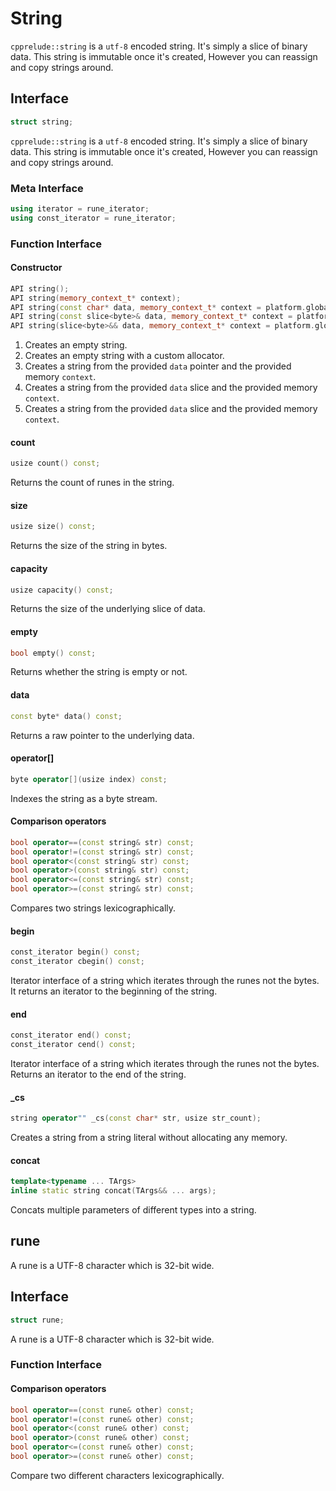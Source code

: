 # String

`cpprelude::string` is a `utf-8` encoded string. It's simply a slice of binary data. This string is immutable once it's created, However you can reassign and copy strings around.

## Interface

```C++
struct string;
```

`cpprelude::string` is a `utf-8` encoded string. It's simply a slice of binary data. This string is immutable once it's created, However you can reassign and copy strings around.

### Meta Interface

```C++
using iterator = rune_iterator;
using const_iterator = rune_iterator;
```

### Function Interface

#### Constructor

```C++
API string();
API string(memory_context_t* context);
API string(const char* data, memory_context_t* context = platform.global_memory);
API string(const slice<byte>& data, memory_context_t* context = platform.global_memory);
API string(slice<byte>&& data, memory_context_t* context = platform.global_memory);
```

1. Creates an empty string.
2. Creates an empty string with a custom allocator.
3. Creates a string from the provided `data` pointer and the provided memory `context`.
4. Creates a string from the provided `data` slice and the provided memory `context`.
5. Creates a string from the provided `data` slice and the provided memory `context`.

#### count

```C++
usize count() const;
```

Returns the count of runes in the string.

#### size

```C++
usize size() const;
```

Returns the size of the string in bytes.

#### capacity

```C++
usize capacity() const;
```

Returns the size of the underlying slice of data.

#### empty

```C++
bool empty() const;
```

Returns whether the string is empty or not.

#### data

```C++
const byte* data() const;
```

Returns a raw pointer to the underlying data.

#### operator[]

```C++
byte operator[](usize index) const;
```

Indexes the string as a byte stream.

#### Comparison operators

```C++
bool operator==(const string& str) const;
bool operator!=(const string& str) const;
bool operator<(const string& str) const;
bool operator>(const string& str) const;
bool operator<=(const string& str) const;
bool operator>=(const string& str) const;
```

Compares two strings lexicographically.

#### begin

```C++
const_iterator begin() const;
const_iterator cbegin() const;
```

Iterator interface of a string which iterates through the runes not the bytes. It returns an iterator to the beginning of the string.

#### end

```C++
const_iterator end() const;
const_iterator cend() const;
```

Iterator interface of a string which iterates through the runes not the bytes. Returns an iterator to the end of the string.

#### _cs

```C++
string operator"" _cs(const char* str, usize str_count);
```

Creates a string from a string literal without allocating any memory.

#### concat

```C++
template<typename ... TArgs>
inline static string concat(TArgs&& ... args);
```

Concats multiple parameters of different types into a string.

## rune

A rune is a UTF-8 character which is 32-bit wide.

## Interface

```c++
struct rune;
```

A rune is a UTF-8 character which is 32-bit wide.

### Function Interface

#### Comparison operators

```C++
bool operator==(const rune& other) const;
bool operator!=(const rune& other) const;
bool operator<(const rune& other) const;
bool operator>(const rune& other) const;
bool operator<=(const rune& other) const;
bool operator>=(const rune& other) const;
```

Compare two different characters lexicographically.